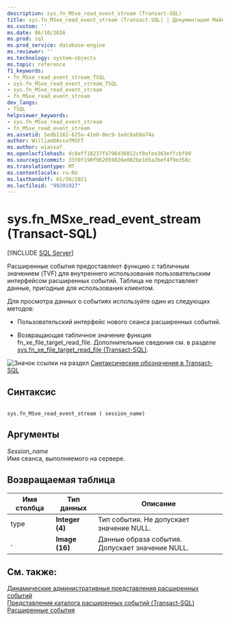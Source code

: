 ```yaml
---
description: sys.fn_MSxe_read_event_stream (Transact-SQL)
title: sys.fn_MSxe_read_event_stream (Transact-SQL) | Документация Майкрософт
ms.custom: ''
ms.date: 06/10/2016
ms.prod: sql
ms.prod_service: database-engine
ms.reviewer: ''
ms.technology: system-objects
ms.topic: reference
f1_keywords:
- fn_MSxe_read_event_stream_TSQL
- sys.fn_MSxe_read_event_stream_TSQL
- sys.fn_MSxe_read_event_stream
- fn_MSxe_read_event_stream
dev_langs:
- TSQL
helpviewer_keywords:
- sys.fn_MSxe_read_event_stream
- fn_MSxe_read_event_stream
ms.assetid: 5edb1162-625a-41e0-8ec9-1edc8ab9a74a
author: WilliamDAssafMSFT
ms.author: wiassaf
ms.openlocfilehash: dc8eff18237f4796d36812cf0afee363effcbf99
ms.sourcegitcommit: 33f0f190f962059826e002be165a2bef4f9e350c
ms.translationtype: MT
ms.contentlocale: ru-RU
ms.lasthandoff: 01/30/2021
ms.locfileid: "99201927"
---
```

# <a name="sysfn_msxe_read_event_stream-transact-sql"></a>sys.fn_MSxe_read_event_stream (Transact-SQL)
[!INCLUDE [SQL Server](../../includes/applies-to-version/sqlserver.md)]

  Расширенные события предоставляют функцию с табличным значением (TVF) для внутреннего использования пользовательским интерфейсом расширенных событий. Таблица не предоставляет данные, пригодные для использования клиентом.  
  
 Для просмотра данных о событиях используйте один из следующих методов:  
  
-   Пользовательский интерфейс нового сеанса расширенных событий.  
  
-   Возвращающая табличное значение функция fn_xe_file_target_read_file. Дополнительные сведения см. в разделе [sys.fn_xe_file_target_read_file (Transact-SQL)](../../relational-databases/system-functions/sys-fn-xe-file-target-read-file-transact-sql.md).  
  
  
 ![Значок ссылки на раздел](../../database-engine/configure-windows/media/topic-link.gif "Значок ссылки на раздел") [Синтаксические обозначения в Transact-SQL](../../t-sql/language-elements/transact-sql-syntax-conventions-transact-sql.md)  
  
## <a name="syntax"></a>Синтаксис  
  
```  
  
sys.fn_MSxe_read_event_stream ( session_name)  
```  
  
## <a name="arguments"></a>Аргументы  
 *Session_name*  
 Имя сеанса, выполняемого на сервере.  
  
## <a name="table-returned"></a>Возвращаемая таблица  
  
|Имя столбца|Тип данных|Описание|  
|-----------------|---------------|-----------------|  
|type|**Integer (4)**|Тип события. Не допускает значение NULL.|  
|.|**Image (16)**|Данные образа события. Допускает значение NULL.|  
  
## <a name="see-also"></a>См. также:  
 [Динамические административные представления расширенных событий](../../relational-databases/system-dynamic-management-views/extended-events-dynamic-management-views.md)   
 [Представления каталога расширенных событий &#40;Transact-SQL&#41;](../../relational-databases/system-catalog-views/extended-events-catalog-views-transact-sql.md)   
 [Расширенные события](../../relational-databases/extended-events/extended-events.md)  
  
  
